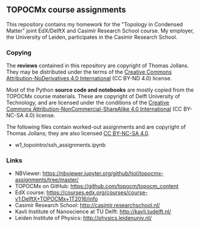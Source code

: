 ## TOPOCMx course assignments

This repository contains my homework for the "Topology in Condensed Matter" joint
EdX/DelftX and Casimir Research School course. My employer, the University of
Leiden, participates in the Casimir Research School.

### Copying

The **reviews** contained in this repository are copyright of Thomas Jollans. They
may be distributed under the terms of the
[Creative Commons Attribution-NoDerivatives 4.0 International][cc-by-nd] (CC&nbsp;BY-ND 4.0)
license.

Most of the Python **source code and notebooks** are mostly copied from the TOPOCMx
course materials. These are copyright of Delft University of Technology, and are
licensed under the conditions of the
[Creative Commons Attribution-NonCommercial-ShareAlike 4.0 International][cc-by-nc-sa]
(CC&nbsp;BY-NC-SA 4.0) license.

The following files contain worked-out assignments and are copyright of Thomas Jollans;
they are also licensed [CC&nbsp;BY-NC-SA 4.0][cc-by-nc-sa].

 * w1\_topointro/ssh_assignments.ipynb

[cc-by-nd]: http://creativecommons.org/licenses/by-nd/4.0/
[cc-by-nc-sa]: http://creativecommons.org/licenses/by-nc-sa/4.0/

### Links

* NBViewer: https://nbviewer.jupyter.org/github/tjol/topocmx-assignments/tree/master/
* TOPOCMx on GitHub: https://github.com/topocm/topocm_content
* EdX course: https://courses.edx.org/courses/course-v1:DelftX+TOPOCMx+1T2016/info
* Casimir Research School: http://casimir.researchschool.nl/
* Kavli Institute of Nanoscience at TU Delft: http://kavli.tudelft.nl/
* Leiden Institute of Physics: http://physics.leidenuniv.nl/
